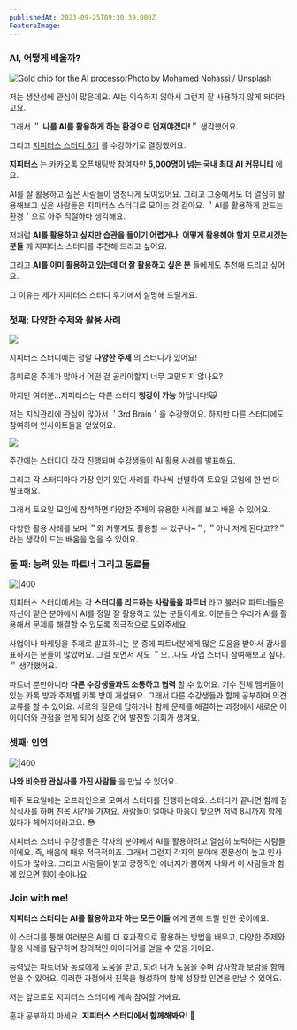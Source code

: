 ```yaml
---
publishedAt: 2023-09-25T09:30:39.000Z
FeatureImage: 
---
```

### AI, 어떻게 배울까?

![Gold chip for the AI processor](https://images.unsplash.com/photo-1684369586188-bad829e7c51f?crop=entropy&cs=tinysrgb&fit=max&fm=jpg&ixid=M3wxMTc3M3wwfDF8c2VhcmNofDJ8fGdwdHxlbnwwfHx8fDE2OTU2MzQxNzR8MA&ixlib=rb-4.0.3&q=80&w=2000)Photo by [Mohamed Nohassi](https://unsplash.com/@coopery?utm_source=ghost&utm_medium=referral&utm_campaign=api-credit) / [Unsplash](https://unsplash.com/?utm_source=ghost&utm_medium=referral&utm_campaign=api-credit)

저는 생산성에 관심이 많은데요. AI는 익숙하지 않아서 그런지 잘 사용하지 않게 되더라고요.

그래서 ＂ **나를 AI를 활용하게 하는 환경으로 던져야겠다!**＂ 생각했어요.

그리고 [지피터스 스터디 6기](https://event-us.kr/gpters/event/69024) 를 수강하기로 결정했어요.

[**지피터스**](https://www.gpters.org/home) 는 카카오톡 오픈채팅방 참여자만 **5,000명이 넘는 국내 최대 AI 커뮤니티** 에요.

AI를 잘 활용하고 싶은 사람들이 엄청나게 모여있어요. 그리고 그중에서도 더 열심히 활용해보고 싶은 사람들은 지피터스 스터디로 모이는 것 같아요. ＇AI를 활용하게 만드는 환경＇으로 아주 적절하다 생각해요.

저처럼 **AI를 활용하고 싶지만 습관을 들이기 어렵거나**, **어떻게 활용해야 할지 모르시겠는 분들** 께 지피터스 스터디를 추천해 드리고 싶어요.

그리고 **AI를 이미 활용하고 있는데 더 잘 활용하고 싶은 분** 들에게도 추천해 드리고 싶어요.

그 이유는 제가 지피터스 스터디 후기에서 설명해 드릴게요.

### 첫째: 다양한 주제와 활용 사례

![](https://i.imgur.com/JZG4WJQ.png)

지피터스 스터디에는 정말 **다양한 주제** 의 스터디가 있어요!

흥미로운 주제가 많아서 어떤 걸 골라야할지 너무 고민되지 않나요?

하지만 여러분...지피터스는 다른 스터디 **청강이 가능** 하답니다!🙀

저는 지식관리에 관심이 많아서 ＇3rd Brain＇을 수강했어요. 하지만 다른 스터디에도 참여하며 인사이트들을 얻었어요.

![](https://i.imgur.com/UFIBUtD.png)

주간에는 스터디이 각각 진행되며 수강생들이 AI 활용 사례를 발표해요.

그리고 각 스터디마다 가장 인기 있던 사례를 하나씩 선별하여 토요일 모임에 한 번 더 발표해요.

그래서 토요일 모임에 참석하면 다양한 주제의 유용한 사례를 보고 배울 수 있어요.

다양한 활용 사례를 보며 ＂와 저렇게도 활용할 수 있구나~＂, ＂아니 저게 된다고??＂라는 생각이 드는 배움을 얻을 수 있어요.

### 둘 째: 능력 있는 파트너 그리고 동료들

![|400](https://i.imgur.com/rDwTy1p.png)

지피터스 스터디에서는 각 **스터디를 리드하는 사람들을 파트너** 라고 불러요.파트너들은 자신이 맡은 분야에서 AI를 정말 잘 활용하고 있는 분들이세요. 이분들은 우리가 AI를 활용해서 문제를 해결할 수 있도록 적극적으로 도와주세요.

사업이나 마케팅을 주제로 발표하시는 분 중에 파트너분에게 많은 도움을 받아서 감사를 표하시는 분들이 많았어요. 그걸 보면서 저도 ＂오...나도 사업 스터디 참여해보고 싶다.＂ 생각했어요.

파트너 뿐만아니라 **다른 수강생들과도 소통하고 협력** 할 수 있어요. 기수 전체 멤버들이 있는 카톡 방과 주제별 카톡 방이 개설돼요. 그래서 다른 수강생들과 함께 공부하며 의견 교류를 할 수 있어요. 서로의 질문에 답하거나 함께 문제를 해결하는 과정에서 새로운 아이디어와 관점을 얻게 되어 상호 간에 발전할 기회가 생겨요.

### 셋째: 인연

![|400](https://i.imgur.com/2Ffq3XA.png)

**나와 비슷한 관심사를 가진 사람들** 을 만날 수 있어요.

매주 토요일에는 오프라인으로 모여서 스터디를 진행하는데요. 스터디가 끝나면 함께 점심식사를 하며 친목 시간을 가져요. 사람들이 얼마나 마음이 맞으면 저녁 8시까지 함께 있다가 헤어지더라고요. 😳

지피터스 스터디 수강생들은 각자의 분야에서 AI를 활용하려고 열심히 노력하는 사람들이에요. 즉, 배움에 매우 적극적이죠. 그래서 그런지 각자의 분야에 전문성이 높고 인사이트가 많아요. 그리고 사람들이 밝고 긍정적인 에너지가 뿜어져 나와서 이 사람들과 함께 있으면 힘이 솟아나요.

### Join with me!

**지피터스 스터디는 AI를 활용하고자 하는 모든 이들** 에게 권해 드릴 만한 곳이에요.

이 스터디를 통해 여러분은 AI를 더 효과적으로 활용하는 방법을 배우고, 다양한 주제와 활용 사례를 탐구하며 창의적인 아이디어를 얻을 수 있을 거에요.

능력있는 파트너와 동료에게 도움을 받고, 되려 내가 도움을 주며 감사함과 보람을 함께 얻을 수 있어요. 이러한 과정에서 친목을 형성하며 함께 성장할 인연을 만날 수 있어요.

저는 앞으로도 지피터스 스터디에 계속 참여할 거에요.

혼자 공부하지 마세요. **지피터스 스터디에서 함께해봐요! 🙌**
